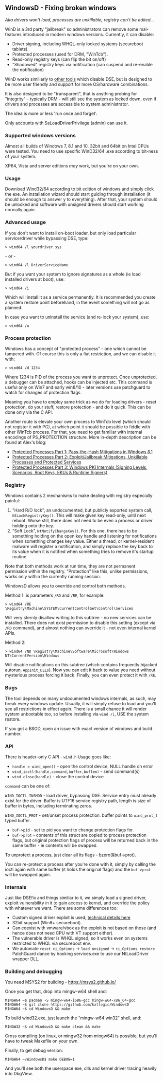 ## WindowsD - Fixing broken windows

*Aka drivers won't load, processes are unkillable, registry can't be edited...*

WinD is a 3rd party "jailbreak" so administrators can remove some
mal-features introduced in modern windows versions. Currently, it can disable:

* Driver signing, including WHQL-only locked systems (secureboot tablets).
* Protected processes (used for DRM, "WinTcb").
* Read-only registry keys (can flip the bit on/off)
* "Shadowed" registry keys via notification (can suspend and re-enable the notification)

WinD works similiarly to [other tools](https://github.com/hfiref0x/DSEFix) which disable DSE, but is
designed to be more user friendly and support for more OS/hardware combinations.

It is also designed to be "transparent", that is anything probing for
"integrity" - typically DRM - will still see the system as locked down,
even if drivers and processes are accessible to system administrator.

The idea is more or less 'run once and forget'.

Only accounts with SeLoadDriverPrivilege (admin) can use it.

### Supported windows versions

Almost all builds of Windows 7, 8.1 and 10, 32bit and 64bit on Intel CPUs were tested.
You need to use specific WinD32/64 .exe according to bit-ness of your system.

XP64, Vista and server editions *may* work, but you're on your own.

### Usage

Download Wind32/64 according to bit edition of windows and simply click the
exe. An installation wizard should start guiding through installation (it
should be enough to answer y to everything). After that, your system should
be unlocked and software with unsigned drivers should start working
normally again.

### Advanced usage

If you don't want to install on-boot loader, but only load particular
service/driver while bypassing DSE, type:

```
> wind64 /l yourdriver.sys
```
\- or -
```
> wind64 /l DriverServiceName
```

But if you want your system to ignore signatures as a whole (ie load installed
drivers at boot), use:

```
> wind64 /i
```

Which will install it as a service permanently. It is recommended you create
a system restore point beforehand, in the event something will not go as planned.

In case you want to uninstall the service (and re-lock your system), use:

```
> wind64 /u
```

### Process protection

Windows has a concept of "protected process" - one which cannot be tampered
with. Of course this is only a fiat restriction, and we can disable it with:

```
> wind64 /d 1234
```

Where 1234 is PID of the process you want to unprotect. Once unprotected,
a debugger can be attached, hooks can be injected etc. This command is
useful only on Win7 and early win8/10 - later versions use patchguard to
watch for changes of protection flags.

Meaning you have to employ same trick as we do for loading drivers - reset
protection, do your stuff, restore protection - and do it quick. This can
be done only via the C API.

Another route is elevate your own process to WinTcb level (which should not
register it with PG), at which point it should be possible to fiddle with
other WinTcb process. For that, you need to get familiar with internal
encodings of PS_PROTECTION structure. More in-depth description can be
found at Alex's blog:

* [Protected Processes Part 1: Pass-the-Hash Mitigations in Windows 8.1](http://www.alex-ionescu.com/?p=97)
* [Protected Processes Part 2: Exploit/Jailbreak Mitigations, Unkillable Processes and Protected Services](http://ww.alex-ionescu.com/?p=116)
* [Protected Processes Part 3: Windows PKI Internals (Signing Levels, Scenarios, Root Keys, EKUs & Runtime Signers)](http://www.alex-ionescu.com/?p=146)

### Registry

Windows contains 2 mechanisms to make dealing with registry especially painful:

1. "Hard R/O lock", an undocumented, but publicly exported system call, `NtLockRegistryKey()`. This will
   make given key read-only, until next reboot. Worse still, there does not need to be even a process or driver
   holding onto the key.
2. "Soft Lock", `NtNotifyChangeKey()`. For this one, there has to be something holding on the open key handle and
   listening for notifications when something changes key value. Either a thread, or kernel-resident malware
   will register a notification, and simply replace the key back to its value when it is notified when something
   tries to remove it's startup routine.

Note that both methods work at run time, they are not permanent permission within the registry.
"Protection" like this, unlike permissions, works only within the currently running session.

WindowsD allows you to override and control both methods.

Method 1. is parameters `/RD` and `/RE`, for example:

```
> wind64 /RE \Registry\Machine\SYSTEM\CurrentControlSet\Control\Services
```
Will very sternly disallow writing to this subtree - no new services can be installed. There does not exist permission to disable this setting (except via `/RD` command), and almost nothing can override it - not even internal kernel APIs.

Method 2:
```
> wind64 /ND \Registry\Machine\Software\Microsoft\Windows NT\CurrentVersion\Windows
```
Will disable notifications on this subtree (which contains frequently hijacked autorun, `AppInit_DLLs`). Now you can edit it back to value you need without mysterious process forcing it back. Finally, you can even protect it with `/RE`.

### Bugs

The tool depends on many undocumented windows internals, as such, may break
every windows update. Usually, it will simply refuse to load and you'll see
all restrictions in effect again. There is a small chance it will render system
unbootable too, so before installing via `wind /i`, USE the system restore.

If you get a BSOD, open an issue with exact version of windows and build number.

### API

There is header-only C API - `wind.h` Usage goes like:

* `handle = wind_open()` - open the control device, NULL handle on error
* `wind_ioctl(handle,command,buffer,buflen)` - send command(s)
* `wind_close(handle)` - close the control device

`command` can be one of:

`WIND_IOCTL_INSMOD` - load driver, bypassing DSE. Service entry must already
exist for the driver. Buffer is UTF16 service registry path, length is size of
buffer in bytes, including terminating zeros.

`WIND_IOCTL_PROT` - set/unset process protection. buffer points to `wind_prot_t`
typed buffer.

* `buf->pid` - set to pid you want to change protection flags for.
* `buf->prot` - contents of this struct are copied to process protection flags,
  but original protection flags of process will be returned back in the same
  buffer - ie contents will be swapped.

To unprotect a process, just clear all its flags - bzero(&buf->prot).

You can re-protect a process after you're done with it, simply by calling the
ioctl again with same buffer (it holds the original flags) and the `buf->prot`
will be swapped again.

### Internals

Just like DSEfix and things similiar to it, we simply load a signed driver,
exploit vulnerability in it to gain access to kernel, and override the
policy with whatever we want. There are some differences too:

* Custom signed driver exploit is used, [technical details here](http://kat.lua.cz/posts/Some_fun_with_vintage_bugs_and_driver_signing_enforcement/#more)
* 32bit support (Win8+ secureboot).
* Can coexist with vmware/vbox as the exploit is not based on those (and hence
  does not need CPU with VT support either).
* The vulnerable driver is WHQL signed, so it works even on systems restricted
  to WHQL via secureboot env.
* We automate `reset ci_Options` -> `load unsigned` -> `ci_Options restore`
  PatchGuard dance by hooking services.exe to use our NtLoadDriver wrapper DLL.

### Building and debugging
You need MSYS2 for building - https://msys2.github.io/

Once you get that, drop into mingw-w64 shell and:

```
MINGW64 ~$ pacman -S mingw-w64-i686-gcc mingw-w64-x86_64-gcc
MINGW64 ~$ git clone https://github.com/katlogic/WindowsD
MINGW64 ~$ cd WindowsD && make
```

To build wind32.exe, just launch the "mingw-w64 win32" shell, and:

```
MINGW32 ~$ cd WindowsD && make clean && make
```

Cross compiling (on linux, or mingw32 from mingw64) is possible, but you'll have to tweak Makefile on your own.

Finally, to get debug version:

```
MINGW64 ~/WindowsD$ make DEBUG=1
```

And you'll see both the userspace exe, dlls and kernel driver tracing heavily into DbgView.
